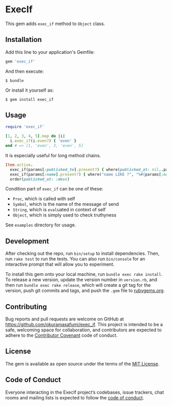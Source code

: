 # ExecIf

This gem adds `exec_if` method to `Object` class.

## Installation

Add this line to your application's Gemfile:

```ruby
gem 'exec_if'
```

And then execute:

    $ bundle

Or install it yourself as:

    $ gem install exec_if

## Usage

```ruby
require 'exec_if'

[1, 2, 3, 4, 5].map do |i|
  i.exec_if(i.even?) { 'even' }
end # => [1, 'even', 3, 'even', 5]
```

It is especially useful for long method chains.

```ruby
Item.active.
  exec_if(params[:published_to].present?) { where(published_at: nil..params[:published_to]) }.
  exec_if(params[:name].present?) { where("name LIKE ?", "%#{params[:name]}%")}.
  order(published_at: :desc)
```

Condition part of `exec_if` can be one of these:

* `Proc`, which is called with self
* `Symbol`, which is the name of the message of send
* `String`, which is `eval`uated in context of self
* `Object`, which is simply used to check truthyness

See `examples` directory for usage.

## Development

After checking out the repo, run `bin/setup` to install dependencies. Then, run `rake test` to run the tests. You can also run `bin/console` for an interactive prompt that will allow you to experiment.

To install this gem onto your local machine, run `bundle exec rake install`. To release a new version, update the version number in `version.rb`, and then run `bundle exec rake release`, which will create a git tag for the version, push git commits and tags, and push the `.gem` file to [rubygems.org](https://rubygems.org).

## Contributing

Bug reports and pull requests are welcome on GitHub at https://github.com/okuramasafumi/exec_if. This project is intended to be a safe, welcoming space for collaboration, and contributors are expected to adhere to the [Contributor Covenant](http://contributor-covenant.org) code of conduct.

## License

The gem is available as open source under the terms of the [MIT License](https://opensource.org/licenses/MIT).

## Code of Conduct

Everyone interacting in the ExecIf project’s codebases, issue trackers, chat rooms and mailing lists is expected to follow the [code of conduct](https://github.com/[USERNAME]/exec_if/blob/master/CODE_OF_CONDUCT.md).
